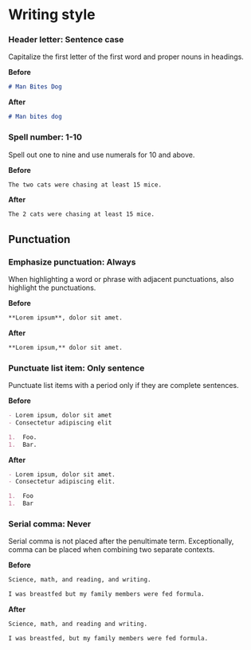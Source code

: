 # Writing style

### Header letter: Sentence case

Capitalize the first letter of the first word and proper nouns in headings.

**Before**

```md
# Man Bites Dog
```

**After**

```md
# Man bites dog
```

### Spell number: 1-10

Spell out one to nine and use numerals for 10 and above.

**Before**

```md
The two cats were chasing at least 15 mice.
```

**After**

```md
The 2 cats were chasing at least 15 mice.
```

## Punctuation

### Emphasize punctuation: Always

When highlighting a word or phrase with adjacent punctuations, also highlight
the punctuations.

**Before**

```md
**Lorem ipsum**, dolor sit amet.
```

**After**

```md
**Lorem ipsum,** dolor sit amet.
```

### Punctuate list item: Only sentence

Punctuate list items with a period only if they are complete sentences.

**Before**

```md
- Lorem ipsum, dolor sit amet
- Consectetur adipiscing elit

1.  Foo.
1.  Bar.
```

**After**

```md
- Lorem ipsum, dolor sit amet.
- Consectetur adipiscing elit.

1.  Foo
1.  Bar
```

### Serial comma: Never

Serial comma is not placed after the penultimate term. Exceptionally, comma can
be placed when combining two separate contexts.

**Before**

```md
Science, math, and reading, and writing.

I was breastfed but my family members were fed formula.
```

**After**

```md
Science, math, and reading and writing.

I was breastfed, but my family members were fed formula.
```
